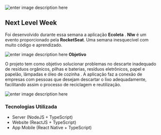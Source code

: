 ![enter image description here](https://lh3.googleusercontent.com/pw/ACtC-3dHcZRifZL5dOUgoI9Pd9fbvok7__lEVWhbXiJ-sfIDVBeld2JnzE0kImGwfOMygq6B0Hm-7ooWDTGe31uFJHwAD9WrTRZU7nz4PVAxcbycFoiPytmhiJP2cLI46ckyfe_hpp1aWqZa3J8sn70nd48p=w235-h214-no?authuser=0)
## Next Level Week
Foi desenvolvido durante essa semana a aplicação **Ecoleta** .
 **Nlw** é um evento proporcionado pela **RocketSeat**. Uma semana inesquecível com muito código e aprendizado.
 

 ![enter image description here](https://icon-icons.com/icons2/1448/PNG/32/42598rocket_99004.png)    **Objetivo**   
 
O projeto tem como objetivo solucionar problemas no descarte inadequado de resíduos orgânicos, pilhas e baterias, resíduos eletrônicos, papel e papelão, lâmpadas e óleo de cozinha .
A aplicação faz a conexão de empresas com pessoas que desejam descartar o lixo adequadamente, facilitando assim o processo de reciclagem e reutilização.
 
 ![enter image description here](https://lh3.googleusercontent.com/pw/ACtC-3fW9yK9qasf9EVTSzdK7L7hnmC4hq0egRgEVhHy7Ki1Puwgbvig6iOdKhD7xjI5AcNBqQ6dpxs_vf5tuxpA90vWInVsUyGFlUYCjrAnHCYtzw4Q1ZKm9yfUTMlzDG2E_PkAsPZ4SbHTfYmZqfJq6Ufw=w1287-h903-no?authuser=0)


### Tecnologias Utilizada
 - Server (NodeJS + TypeScript)
 - Website (ReactJS + TypeScript)
 - App Mobile (React Native + TypeScript)
